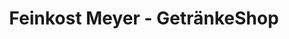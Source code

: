 ---
title: "Feinkost Meyer - GetränkeShop"
url: /wenningstedt-braderup-sylt/feinkost-meyer-getraenkeshop/
shop: Getränke
---